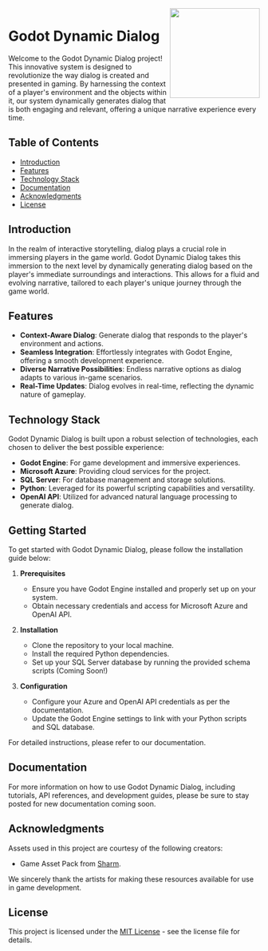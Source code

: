 <img src="https://github.com/Godot-Dynamic-Dialog/UnrealDynamicDialog/assets/60556017/78da47e2-6371-46fe-870e-d026c4585977" width=180 align="right" />   

# Godot Dynamic Dialog

Welcome to the Godot Dynamic Dialog project! This innovative system is designed to revolutionize the way dialog is created and presented in gaming. By harnessing the context of a player's environment and the objects within it, our system dynamically generates dialog that is both engaging and relevant, offering a unique narrative experience every time.

## Table of Contents
- [Introduction](#introduction)
- [Features](#features)
- [Technology Stack](#technology-stack)
- [Documentation](#documentation)
- [Acknowledgments](#acknowledgments)
- [License](#license)

## Introduction

In the realm of interactive storytelling, dialog plays a crucial role in immersing players in the game world. Godot Dynamic Dialog takes this immersion to the next level by dynamically generating dialog based on the player's immediate surroundings and interactions. This allows for a fluid and evolving narrative, tailored to each player's unique journey through the game world.

## Features

- **Context-Aware Dialog**: Generate dialog that responds to the player's environment and actions.
- **Seamless Integration**: Effortlessly integrates with Godot Engine, offering a smooth development experience.
- **Diverse Narrative Possibilities**: Endless narrative options as dialog adapts to various in-game scenarios.
- **Real-Time Updates**: Dialog evolves in real-time, reflecting the dynamic nature of gameplay.

## Technology Stack

Godot Dynamic Dialog is built upon a robust selection of technologies, each chosen to deliver the best possible experience:

- **Godot Engine**: For game development and immersive experiences.
- **Microsoft Azure**: Providing cloud services for the project.
- **SQL Server**: For database management and storage solutions.
- **Python**: Leveraged for its powerful scripting capabilities and versatility.
- **OpenAI API**: Utilized for advanced natural language processing to generate dialog.

## Getting Started

To get started with Godot Dynamic Dialog, please follow the installation guide below:

1. **Prerequisites**
   - Ensure you have Godot Engine installed and properly set up on your system.
   - Obtain necessary credentials and access for Microsoft Azure and OpenAI API.

2. **Installation**
   - Clone the repository to your local machine.
   - Install the required Python dependencies.
   - Set up your SQL Server database by running the provided schema scripts (Coming Soon!)

3. **Configuration**
   - Configure your Azure and OpenAI API credentials as per the documentation.
   - Update the Godot Engine settings to link with your Python scripts and SQL database.

For detailed instructions, please refer to our documentation.

## Documentation

For more information on how to use Godot Dynamic Dialog, including tutorials, API references, and development guides, please be sure to stay posted for new documentation coming soon.

## Acknowledgments

Assets used in this project are courtesy of the following creators:

- Game Asset Pack from [Sharm](https://opengameart.org/content/tiny-16-basic).

We sincerely thank the artists for making these resources available for use in game development.

## License

This project is licensed under the [MIT License](/LICENSE.md) - see the license file for details.
